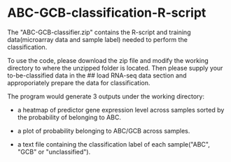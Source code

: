 # ABC-GCB-classification-R-script

The "ABC-GCB-classifier.zip" contains the R-script and training data(microarray data and sample label) needed to perform the classification. 

To use the code, please download the zip file and modify the working directory to where the unzipped folder is located. Then please supply your to-be-classified data in the ## load RNA-seq data section and approporiately prepare the data for classification. 

The program would generate 3 outputs under the working directory: 

- a heatmap of predictor gene expression level across samples sorted by the probability of belonging to ABC. 

- a plot of probability belonging to ABC/GCB across samples.

- a text file containing the classification label of each sample("ABC", "GCB" or "unclassified").
